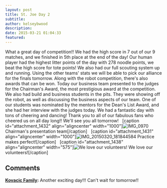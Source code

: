 ```yaml
---
layout: post
title: St. Joe Day 2
subtitle:
author: kelseybwood
description:
date: 2015-03-21 01:04:33
featured:
---
```


What a great day of competition!! We had the high score in 7 out of our 9 matches, and we finished in 5th place at the end of the day! Our human player had the highest litter points of the day with 278 noodle points, we beat the high score for tote points! We also had our full scouting system up and running. Using the other teams' stats we will be able to pick our alliance for the finals tomorrow. Along with the robot competition, there's also awards that can be won. Today our business team presented to the judges for the Chairman's Award, the most prestigious award at the competition. We also had build and business students in the pits. They were showing off the robot, as well as discussing the business aspects of our team. One of our students was nominated by the mentors for the Dean's List Award, and she had her interview with the judges today. We had a fantastic day with tons of cheering and dancing! Thank you to all of our fabulous fans who cheered us on all day long!! We'll see you all tomorrow!   [caption id="attachment_1432" align="aligncenter" width="1000"]![IMG_0970](/wp-content/uploads/2015/03/IMG_0970-1024x768.jpg) Chairman's presentation team[/caption]   [caption id="attachment_1431" align="aligncenter" width="1000"]![IMG_20150320_181844584](http://strykeforce.org/wp-content/uploads/2015/03/IMG_20150320_181844584-1024x575.jpg) Practice makes perfect![/caption]   [caption id="attachment_1438" align="aligncenter" width="575"]![We love our volunteers! ](http://strykeforce.org/wp-content/uploads/2015/03/IMG_20150320_153513118-575x1024.jpg) We love our volunteers![/caption]

## Comments

**[Kovacic Family](#875 "2015-03-21 01:44:14"):** Another exciting day!!! Can't wait for tomorrow!!
